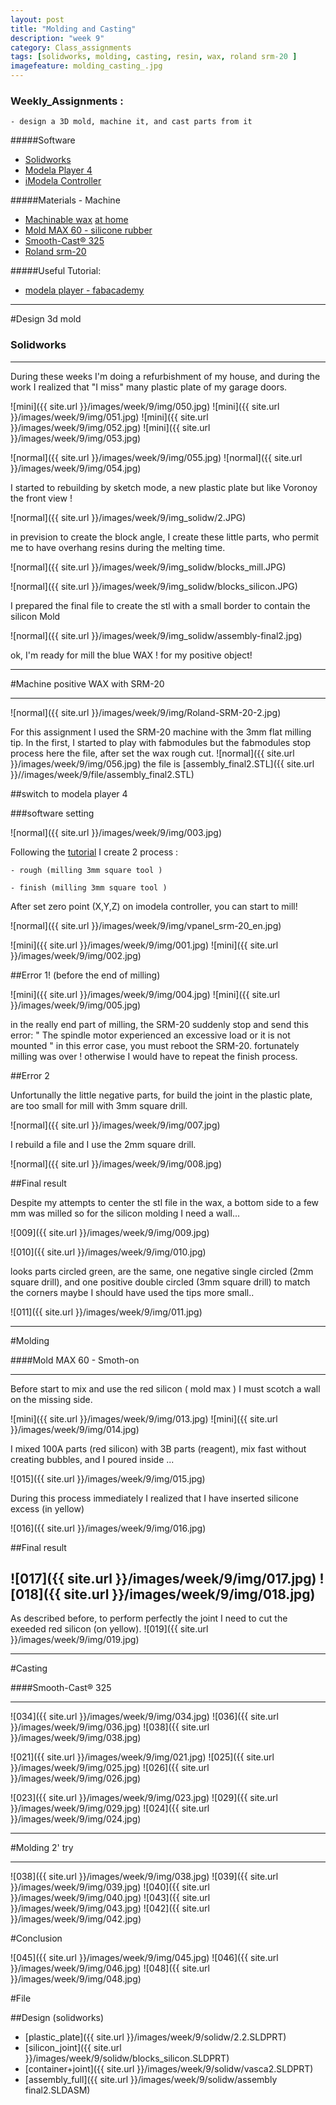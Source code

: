 ```yaml
---
layout: post
title: "Molding and Casting"
description: "week 9"
category: Class_assignments
tags: [solidworks, molding, casting, resin, wax, roland srm-20 ]
imagefeature: molding_casting_.jpg
---
```


### Weekly_Assignments :

	- design a 3D mold, machine it, and cast parts from it

#####Software

- [Solidworks](https://www.solidworks.com)
- [Modela Player 4](http://http://www.linuxcnc.org)
- [iModela Controller](http://www.cambam.info)

#####Materials - Machine

- [Machinable wax](http://www.machinablewax.com/product.php?product=30) [at home](http://www.instructables.com/id/Machinable-Wax/)
- [Mold MAX 60 - silicone rubber](http://www.smooth-on.com/Silicone-Rubber-an/c2_1113_1135/index.html)
- [Smooth-Cast® 325](http://www.smooth-on.com/Urethane-Plastic-a/c5_1120_1206/index.html)
- [Roland srm-20](http://www.rolanddg.com/product/3d/3d/srm-20/index.html)

#####Useful Tutorial:

- [modela player - fabacademy](http://fabacademy.org/archives/content/tutorials/General_Machine_Tutorials/Milling/ModelaPlayer4_tutorial_v2.html)



****

#Design 3d mold

### Solidworks

****

During these weeks I'm doing a refurbishment of my house, and during the work I realized that "I miss" many plastic plate of my garage doors.

![mini]({{ site.url }}/images/week/9/img/050.jpg)
![mini]({{ site.url }}/images/week/9/img/051.jpg)
![mini]({{ site.url }}/images/week/9/img/052.jpg)
![mini]({{ site.url }}/images/week/9/img/053.jpg)

![normal]({{ site.url }}/images/week/9/img/055.jpg)
![normal]({{ site.url }}/images/week/9/img/054.jpg)

I started to rebuilding by sketch mode, a new plastic plate but like Voronoy the front view !

![normal]({{ site.url }}/images/week/9/img_solidw/2.JPG)

in prevision to create the block angle, I create these little parts, who permit me to have overhang resins during the melting time.

![normal]({{ site.url }}/images/week/9/img_solidw/blocks_mill.JPG)

![normal]({{ site.url }}/images/week/9/img_solidw/blocks_silicon.JPG)

I prepared the final file to create the stl with a small border to contain the silicon Mold

![normal]({{ site.url }}/images/week/9/img_solidw/assembly-final2.jpg)

ok, I'm ready for mill the blue WAX ! for my positive object!

****

#Machine positive WAX with SRM-20

****

![normal]({{ site.url }}/images/week/9/img/Roland-SRM-20-2.jpg)

For this assignment I used the SRM-20 machine with the 3mm flat milling tip.
In the first, I started to play with fabmodules but the fabmodules stop process here the file, after set the wax rough cut.
![normal]({{ site.url }}/images/week/9/img/056.jpg)
the file is [assembly_final2.STL]({{ site.url }}//images/week/9/file/assembly_final2.STL)

##switch to modela player 4 

###software setting

![normal]({{ site.url }}/images/week/9/img/003.jpg)

Following the [tutorial](http://fabacademy.org/archives/content/tutorials/General_Machine_Tutorials/Milling/ModelaPlayer4_tutorial_v2.html) I create 2 process :

	- rough (milling 3mm square tool )

	- finish (milling 3mm square tool )

After set zero point (X,Y,Z) on imodela controller, you can start to mill!

![normal]({{ site.url }}/images/week/9/img/vpanel_srm-20_en.jpg)

![mini]({{ site.url }}/images/week/9/img/001.jpg) ![mini]({{ site.url }}/images/week/9/img/002.jpg)

##Error 1! (before the end of milling)

![mini]({{ site.url }}/images/week/9/img/004.jpg)
![mini]({{ site.url }}/images/week/9/img/005.jpg)

in the really end part of milling, the SRM-20 suddenly stop and send this error:
	" The spindle motor experienced an excessive load or it is not mounted "
in this error case, you must reboot the SRM-20.
fortunately milling was over ! otherwise I would have to repeat the finish process.

##Error 2

Unfortunally the little negative parts, for build the joint in the plastic plate, are too small for mill with 3mm square drill.

![normal]({{ site.url }}/images/week/9/img/007.jpg)

I rebuild a file and I use the 2mm square drill.

![normal]({{ site.url }}/images/week/9/img/008.jpg)



##Final result

Despite my attempts to center the stl file in the wax, a bottom side to a few mm was milled so for the silicon molding I need a wall...

![009]({{ site.url }}/images/week/9/img/009.jpg)

![010]({{ site.url }}/images/week/9/img/010.jpg)

looks parts circled green, are the same, one negative single circled (2mm square drill), and one positive double circled (3mm square drill) to match the corners maybe I should have used the tips more small..

![011]({{ site.url }}/images/week/9/img/011.jpg)


****

#Molding 

####Mold MAX 60 - Smoth-on

****

Before start to mix and use the red silicon ( mold max ) I must scotch a wall on the missing side.

![mini]({{ site.url }}/images/week/9/img/013.jpg)
![mini]({{ site.url }}/images/week/9/img/014.jpg)

I mixed 100A parts (red silicon) with 3B parts (reagent), mix fast without creating bubbles,  and I poured inside ...

![015]({{ site.url }}/images/week/9/img/015.jpg)

During this process immediately I realized that I have inserted silicone excess (in yellow)

![016]({{ site.url }}/images/week/9/img/016.jpg)

##Final result

![017]({{ site.url }}/images/week/9/img/017.jpg)
![018]({{ site.url }}/images/week/9/img/018.jpg)
--

As described before, to perform perfectly the joint I need to cut the exeeded red silicon (on yellow).
![019]({{ site.url }}/images/week/9/img/019.jpg)
 
****

#Casting 

####Smooth-Cast® 325


****

![034]({{ site.url }}/images/week/9/img/034.jpg)
![036]({{ site.url }}/images/week/9/img/036.jpg)
![038]({{ site.url }}/images/week/9/img/038.jpg)

 

![021]({{ site.url }}/images/week/9/img/021.jpg)
![025]({{ site.url }}/images/week/9/img/025.jpg)
 ![026]({{ site.url }}/images/week/9/img/026.jpg)

![023]({{ site.url }}/images/week/9/img/023.jpg)
  ![029]({{ site.url }}/images/week/9/img/029.jpg)
![024]({{ site.url }}/images/week/9/img/024.jpg)


****

#Molding 2' try

****

![038]({{ site.url }}/images/week/9/img/038.jpg)
 ![039]({{ site.url }}/images/week/9/img/039.jpg)
![040]({{ site.url }}/images/week/9/img/040.jpg)
![043]({{ site.url }}/images/week/9/img/043.jpg)
![042]({{ site.url }}/images/week/9/img/042.jpg)

#Conclusion

![045]({{ site.url }}/images/week/9/img/045.jpg)
![046]({{ site.url }}/images/week/9/img/046.jpg)
![048]({{ site.url }}/images/week/9/img/048.jpg)


#File

##Design (solidworks)

- [plastic_plate]({{ site.url }}/images/week/9/solidw/2.2.SLDPRT)
- [silicon_joint]({{ site.url }}/images/week/9/solidw/blocks_silicon.SLDPRT)
- [container+joint]({{ site.url }}/images/week/9/solidw/vasca2.SLDPRT)
- [assembly_full]({{ site.url }}/images/week/9/solidw/assembly final2.SLDASM)

